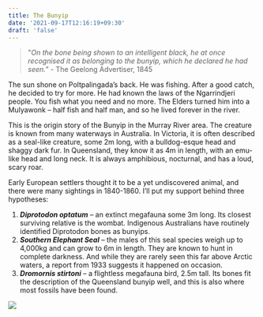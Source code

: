 ```yaml
---
title: The Bunyip
date: '2021-09-17T12:16:19+09:30'
draft: 'false'
---
```

> "_On the bone being shown to an intelligent black, he at once recognised it as belonging to the bunyip, which he declared he had seen._” - The Geelong Advertiser, 1845

The sun shone on Poltpalingada’s back. He was fishing. After a good catch, he decided to try for more. He had known the laws of the Ngarrindjeri people. You fish what you need and no more. The Elders turned him into a Mulyawonk – half fish and half man, and so he lived forever in the river.

This is the origin story of the Bunyip in the Murray River area. The creature is known from many waterways in Australia. In Victoria, it is often described as a seal-like creature, some 2m long, with a bulldog-esque head and shaggy dark fur. In Queensland, they know it as 4m in length, with an emu-like head and long neck. It is always amphibious, nocturnal, and has a loud, scary roar.

Early European settlers thought it to be a yet undiscovered animal, and there were many sightings in 1840-1860. I’ll put my support behind three hypotheses: 

1. _**Diprotodon optatum**_ – an extinct megafauna some 3m long. Its closest surviving relative is the wombat. Indigenous Australians have routinely identified Diprotodon bones as bunyips.
2. _**Southern Elephant Seal**_ – the males of this seal species weigh up to 4,000kg and can grow to 6m in length. They are known to hunt in complete darkness. And while they are rarely seen this far above Arctic waters, a report from 1933 suggests it happened on occasion.
3. _**Dromornis stirtoni**_ – a flightless megafauna bird, 2.5m tall. Its bones fit the description of the Queensland bunyip well, and this is also where most fossils have been found.



![](/images/uploads/diprotodon-optatum.png)
